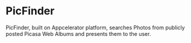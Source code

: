 PicFinder
=========

PicFinder, built on Appcelerator platform, searches Photos from publicly posted Picasa Web Albums and presents them to the user.